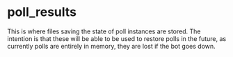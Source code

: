 # poll_results

This is where files saving the state of poll instances are stored. The intention is that these will be able to be used to restore polls in the future, as currently polls are entirely in memory, they are lost if the bot goes down.